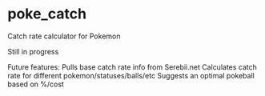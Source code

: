 # poke_catch
Catch rate calculator for Pokemon

Still in progress

Future features:
Pulls base catch rate info from Serebii.net
Calculates catch rate for different pokemon/statuses/balls/etc
Suggests an optimal pokeball based on %/cost
